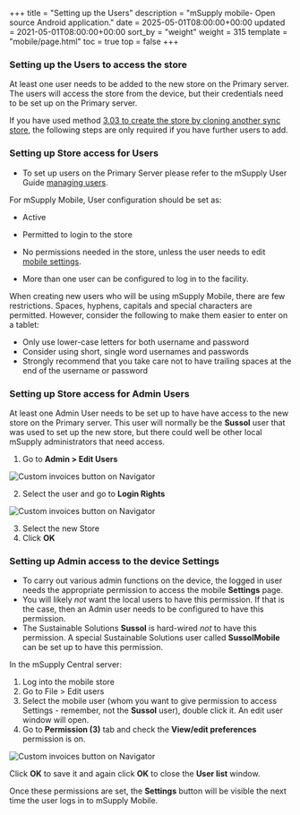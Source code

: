 +++
title = "Setting up the Users"
description = "mSupply mobile- Open source Android application."
date = 2025-05-01T08:00:00+00:00
updated = 2021-05-01T08:00:00+00:00
sort_by = "weight"
weight = 315
template = "mobile/page.html"
toc = true
top = false
+++

### Setting up the Users to access the store

At least one user needs to be added to the new store on the Primary server.  The users will access the store from the device, but their credentials need to be set up on the Primary server.

If you have used method [3.03 to create the store by cloning another sync store](/en:mobile:setup:server_side:create_store#create_store_by_cloning_another_sync_store_using_sync_clone_sync_site), the following steps are only required if you have further users to add.

### Setting up Store access for Users

  * To set up users on the Primary Server please refer to the mSupply User Guide [managing users](http://docs.msupply.org.nz/admin:managing_users).

For mSupply Mobile, User configuration should be set as:

  * Active
  * Permitted to login to the store
  * No permissions needed in the store, unless the user needs to edit [mobile settings](/mobile/setup/mobile-settings/#access-mobile-settings).

  * More than one user can be configured to log in to the facility.

When creating new users who will be using mSupply Mobile, there are few restrictions.  Spaces, hyphens, capitals and special characters are permitted.  However, consider the following to make them easier to enter on a tablet:

  * Only use lower-case letters for both username and password
  * Consider using short, single word usernames and passwords
  * Strongly recommend that you take care not to have trailing spaces at the end of the username or password

### Setting up Store access for Admin Users

At least one Admin User needs to be set up to have have access to the new store on the Primary server.  This user will normally be the **Sussol** user that was used to set up the new store, but there could well be other local mSupply administrators that need access.

  1. Go to **Admin > Edit Users**
  
![Custom invoices button on Navigator](/mobile/introduction/images/store_setup_edit_users.png)

  2. Select the user and go to **Login Rights** 
  
![Custom invoices button on Navigator](/mobile/introduction/images/store_setup_login_rights.png)

  3. Select the new Store
  4. Click **OK**

### Setting up Admin access to the device Settings

  * To carry out various admin functions on the device, the logged in user needs the appropriate permission to access the mobile **Settings** page.
  * You will likely *not* want the local users to have this permission.  If that is the case, then an Admin user needs to be configured to have this permission.
  * The Sustainable Solutions **Sussol** is hard-wired *not* to have this permission.  A special Sustainable Solutions user called **SussolMobile** can be set up to have this permission.

In the mSupply Central server:

  1. Log into the mobile store
  1. Go to File > Edit users
  1. Select the mobile user (whom you want to give permission to access Settings - remember, not the **Sussol** user), double click it.  An edit user window will open.
  1. Go to **Permission (3)** tab and check the **View/edit preferences** permission is on.

![Custom invoices button on Navigator](/mobile/introduction/images/store_setup_admin_access.png)

Click **OK** to save it and again click **OK** to close the **User list** window.

Once these permissions are set, the **Settings** button will be visible the next time the user logs in to mSupply Mobile.
